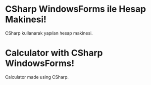 # CSharp WindowsForms ile Hesap Makinesi!

CSharp kullanarak yapılan hesap makinesi.

# Calculator with CSharp WindowsForms!


Calculator made using CSharp.
